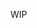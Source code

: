 <p align="center">

WIP
</p>

<!--
**denahomchikn/denahomchikn** is a ✨ _special_ ✨ repository because its `README.md` (this file) appears on your GitHub profile.


